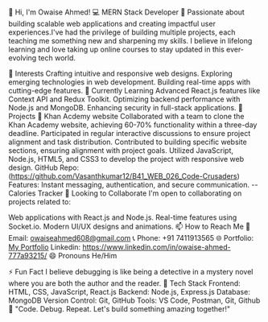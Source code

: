👋 Hi, I'm Owaise Ahmed!
💻 MERN Stack Developer
🌟 Passionate about building scalable web applications and creating impactful user experiences.I've had the privilege of building multiple projects, each teaching me something new and sharpening my skills. I believe in lifelong learning and love taking up online courses to stay updated in this ever-evolving tech world.

👀 Interests
Crafting intuitive and responsive web designs.
Exploring emerging technologies in web development.
Building real-time apps with cutting-edge features.
🌱 Currently Learning
Advanced React.js features like Context API and Redux Toolkit.
Optimizing backend performance with Node.js and MongoDB.
Enhancing security in full-stack applications.
💼 Projects
🔗 Khan Acdemy website
Collaborated with a team to clone the Khan Academy website, achieving 60-70% functionality within a three-day deadline.
Participated in regular interactive discussions to ensure project alignment and task distribution.
Contributed to building specific website sections, ensuring alignment with project goals.
Utilized JavaScript, Node.js, HTML5, and CSS3 to develop the project with responsive web design.
GitHub Repo: (https://github.com/Vasanthkumar12/B41_WEB_026_Code-Crusaders)
Features: Instant messaging, authentication, and secure communication. -- Calories Tracker
💞️ Looking to Collaborate
I'm open to collaborating on projects related to:

Web applications with React.js and Node.js.
Real-time features using Socket.io.
Modern UI/UX designs and animations.
📫 How to Reach Me
📧 Email: owaiseahmed608@gmail.com
📞 Phone: +91 7411913565
🌐 Portfolio: [My Portfolio](https://owaiseaahmed.github.io/)
Linkedin: https://www.linkedin.com/in/owaise-ahmed-777a93215/
😄 Pronouns
He/Him

⚡ Fun Fact
I believe debugging is like being a detective in a mystery novel where you are both the author and the reader.
🚀 Tech Stack
Frontend: HTML, CSS, JavaScript, React.js
Backend: Node.js, Express.js
Database: MongoDB
Version Control: Git, GitHub
Tools: VS Code, Postman, Git, Github
🎯 "Code. Debug. Repeat. Let's build something amazing together!"
